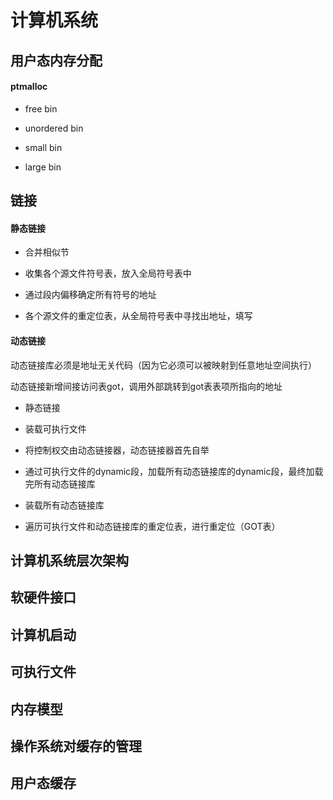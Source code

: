 # 计算机系统

## 用户态内存分配

#### ptmalloc

+ free bin

+ unordered bin

+ small bin

+ large bin

## 链接

#### 静态链接

+ 合并相似节

+ 收集各个源文件符号表，放入全局符号表中

+ 通过段内偏移确定所有符号的地址

+ 各个源文件的重定位表，从全局符号表中寻找出地址，填写

#### 动态链接

动态链接库必须是地址无关代码（因为它必须可以被映射到任意地址空间执行）

动态链接新增间接访问表got，调用外部跳转到got表表项所指向的地址

+ 静态链接

+ 装载可执行文件

+ 将控制权交由动态链接器，动态链接器首先自举

+ 通过可执行文件的dynamic段，加载所有动态链接库的dynamic段，最终加载完所有动态链接库

+ 装载所有动态链接库

+ 遍历可执行文件和动态链接库的重定位表，进行重定位（GOT表）



## 计算机系统层次架构

## 软硬件接口

## 计算机启动

## 可执行文件

## 内存模型

## 操作系统对缓存的管理

## 用户态缓存






